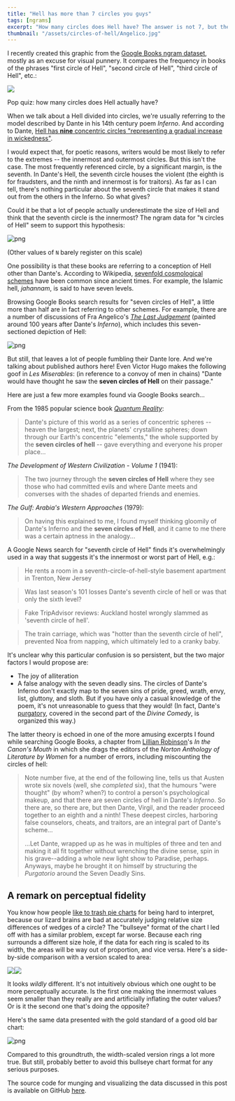```yaml
---
title: "Hell has more than 7 circles you guys"
tags: [ngrams]
excerpt: "How many circles does Hell have? The answer is not 7, but the data suggests a lot of people think it is (even Victor Hugo!). Why do so many people get this wrong?"
thumbnail: "/assets/circles-of-hell/Angelico.jpg"
---
```


I recently created this graphic from the [Google Books ngram dataset](https://books.google.com/ngrams), mostly as an excuse for visual punnery. It compares the frequency in books of the phrases "first circle of Hell", "second circle of Hell", "third circle of Hell", etc.:

<img src="/assets/circles-of-hell/width.png"
/>

Pop quiz: how many circles does Hell actually have?

When we talk about a Hell divided into circles, we're usually referring to the model described by Dante in his 14th century poem *Inferno*. And according to Dante, [Hell has **nine** concentric circles "representing a gradual increase in wickedness"](https://en.wikipedia.org/wiki/Inferno_(Dante)#Nine_circles_of_Hell).

I would expect that, for poetic reasons, writers would be most likely to refer to the extremes -- the innermost and outermost circles. But this isn't the case. The most frequently referenced circle, by a significant margin, is the seventh. In Dante's Hell, the seventh circle houses the violent (the eighth is for fraudsters, and the ninth and innermost is for traitors). As far as I can tell, there's nothing particular about the seventh circle that makes it stand out from the others in the Inferno. So what gives?

Could it be that a lot of people actually underestimate the size of Hell and think that the seventh circle is the innermost? The ngram data for "`N` circles of Hell" seem to support this hypothesis:

![png](/assets/circles-of-hell/ngrams.png)

(Other values of `N` barely register on this scale)

One possibility is that these books are referring to a conception of Hell other than Dante's. According to Wikipedia, [sevenfold cosmological schemes](https://en.wikipedia.org/wiki/Seven_Heavens) have been common since ancient times. For example, the Islamic hell, *jahannam*, is said to have seven levels.

Browsing Google Books search results for "seven circles of Hell", a little more than half are in fact referring to other schemes. For example, there are a number of discussions of Fra Angelico's [*The Last Judgement*](https://en.wikipedia.org/wiki/The_Last_Judgment_(Fra_Angelico,_Florence)) (painted around 100 years after Dante's *Inferno*), which includes this seven-sectioned depiction of Hell:

![png](/assets/circles-of-hell/Angelico.jpg)

But still, that leaves a lot of people fumbling their Dante lore. And we're talking about published authors here! Even Victor Hugo makes the following goof in *Les Miserables*: (in reference to a convoy of men in chains) "Dante would have thought he saw the **seven circles of Hell** on their passage." 

Here are just a few more examples found via Google Books search...

From the 1985 popular science book [*Quantum Reality*](https://en.wikipedia.org/wiki/Quantum_Reality):

> Dante's picture of this world as a series of concentric spheres -- heaven the largest; next, the planets' crystalline spheres; down through our Earth's concentric "elements," the whole supported by the **seven circles of hell** -- gave everything and everyone his proper place...

*The Development of Western Civilization - Volume 1* (1941):

> The two journey through the **seven circles of Hell** where they see those who had committed evils and where Dante meets and converses with the shades of departed friends and enemies.

*The Gulf: Arabia's Western Approaches* (1979):

> On having this explained to me, I found myself thinking gloomily of Dante's Inferno and the **seven circles of Hell**, and it came to me there was a certain aptness in the analogy...

A Google News search for "seventh circle of Hell" finds it's overwhelmingly used in a way that suggests it's the innermost or worst part of Hell, e.g.:

> He rents a room in a seventh-circle-of-hell-style basement apartment in Trenton, New Jersey

> Was last season's 101 losses Dante's seventh circle of hell or was that only the sixth level?

> Fake TripAdvisor reviews: Auckland hostel wrongly slammed as 'seventh circle of hell'.

> The train carriage, which was "hotter than the seventh circle of hell", prevented Noa from napping, which ultimately led to a cranky baby.

It's unclear why this particular confusion is so persistent, but the two major factors I would propose are:

- The joy of alliteration
- A false analogy with the seven deadly sins. The circles of Dante's Inferno don't exactly map to the seven sins of pride, greed, wrath, envy, list, gluttony, and sloth. But if you have only a casual knowledge of the poem, it's not unreasonable to guess that they would! (In fact, Dante's [purgatory](https://en.wikipedia.org/wiki/Purgatorio), covered in the second part of the *Divine Comedy*, is organized this way.)

The latter theory is echoed in one of the more amusing excerpts I found while searching Google Books, a chapter from [Lillian Robinson](https://en.wikipedia.org/wiki/Lillian_Robinson)'s *In the Canon's Mouth* in which she drags the editors of the *Norton Anthology of Literature by Women* for a number of errors, including miscounting the circles of hell:

> Note number five, at the end of the following line, tells us that Austen wrote six novels (well, she *completed* six), that the humours "were thought" (by whom? when?) to control a person's psychological makeup, and that there are seven circles of hell in Dante's *Inferno*. So there are, so there are, but then Dante, Virgil, and the reader proceed together to an eighth and a ninth! These deepest circles, harboring false counselors, cheats, and traitors, are an integral part of Dante's scheme...
>
>...Let Dante, wrapped up as he was in multiples of three and ten and making it all fit together without wrenching the divine sense, spin in his grave--adding a whole new light show to Paradise, perhaps. Anyways, maybe he brought it on himself by structuring the *Purgatorio* around the Seven Deadly Sins. 

## A remark on perceptual fidelity

You know how people [like to trash pie charts](https://en.wikipedia.org/wiki/Pie_chart#Use_and_effectiveness) for being hard to interpret, because our lizard brains are bad at accurately judging relative size differences of wedges of a circle? The "bullseye" format of the chart I led off with has a similar problem, except far worse. Because each ring surrounds a different size hole, if the data for each ring is scaled to its width, the areas will be way out of proportion, and vice versa. Here's a side-by-side comparison with a version scaled to area:

<div
    style="display: flex;"
>
<img src="/assets/circles-of-hell/width.png"
    style="min-width: 0;"
/>
<img src="/assets/circles-of-hell/area.png"
    style="min-width: 0;"
/>
</div>

It looks *wildly* different. It's not intuitively obvious which one ought to be more perceptually accurate. Is the first one making the innermost values seem smaller than they really are and artificially inflating the outer values? Or is it the second one that's doing the opposite?

Here's the same data presented with the gold standard of a good old bar chart:

![png](/assets/circles-of-hell/bar.png)

Compared to this groundtruth, the width-scaled version rings a lot more true. But still, probably better to avoid this bullseye chart format for any serious purposes.

The source code for munging and visualizing the data discussed in this post is available on GitHub [here](https://github.com/colinmorris/circles-of-hell-ngrams).
